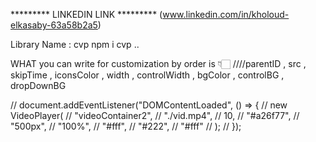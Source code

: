 
********* LINKEDIN LINK *********
 (www.linkedin.com/in/kholoud-elkasaby-63a58b2a5)

 Library Name : cvp 
 npm i cvp ..

WHAT you can write for customization by order is 👇🏻
////parentID , src , skipTime , iconsColor , width , controlWidth , bgColor , controlBG , dropDownBG

// document.addEventListener("DOMContentLoaded", () => {
//   new VideoPlayer(
//     "videoContainer2",
//     "./vid.mp4",
//     10,
//     "#a26f77",
//     "500px",
//     "100%",
//     "#fff",
//     "#222",
//     "#fff"
//   );
// });
